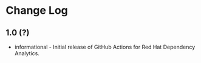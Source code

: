 # Change Log
## 1.0 (?)
- informational - Initial release of GitHub Actions for Red Hat Dependency Analytics.